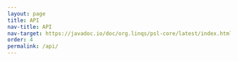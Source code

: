 ```yaml
---
layout: page
title: API
nav-title: API
nav-target: https://javadoc.io/doc/org.linqs/psl-core/latest/index.html
order: 4
permalink: /api/
---
```

